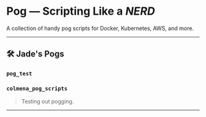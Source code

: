 <!-- Build a pog script: `nix build .#pog_test` -->

# Pog — Scripting Like a *NERD*

A collection of handy pog scripts for Docker, Kubernetes, AWS, and more.

---

## 🛠 Jade's Pogs

### `pog_test`

### `colmena_pog_scripts`

> Testing out pogging.

---
